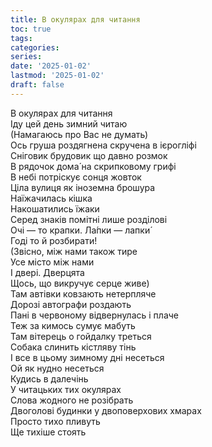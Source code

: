 ```yaml
---
title: В окулярах для читання
toc: true
tags:
categories:
series:
date: '2025-01-02'
lastmod: '2025-01-02'
draft: false
---
```


<!--more-->

В окулярах для читання \
Іду цей день зимний читаю \
(Намагаюсь про Вас не думать) \
Ось груша роздягнена скручена в ієрогліфі \
Сніговик брудовик що давно розмок \
В рядочок дома́ на скрипковому грифі \
В небі потріскує сонця жовток \
Ціла вулиця як іноземна брошура \
Наїжачилась кішка \
Накошатились їжаки \
Серед знаків помітні лише розділові \
Очі — то крапки. Ла́пки — лапки́ \
Годі то й розбирати! \
(Звісно, між нами також тире \
Усе місто між нами \
І двері. Дверцята \
Щось, що викручує серце живе) \
Там автівки ковзають нетерпляче \
Дорозі автографи роздають \
Пані в червоному відвернулась і плаче \
Теж за кимось сумує мабуть \
Там вітерець о гойдалку треться \
Собака слинить кістляву тінь \
І все в цьому зимному дні несеться \
Ой як нудно несеться \
Кудись в далечінь \
У читацьких тих окулярах \
Слова жодного не розібрать \
Двоголові будинки у двоповерхових хмарах \
Просто тихо пливуть \
Ще тихіше стоять
